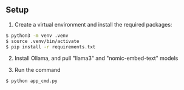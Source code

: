 ## Setup

1. Create a virtual environment and install the required packages:

```bash
$ python3 -m venv .venv
$ source .venv/bin/activate
$ pip install -r requirements.txt
```

2. Install Ollama, and pull "llama3" and "nomic-embed-text" models

3. Run the command

```bash
$ python app_cmd.py
```
